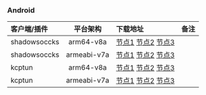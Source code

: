 ### Android
| 客户端/插件 | 平台架构 | 下载地址 | 备注 |
| :---         |     :---:      |          :--- |          :--- |
| shadowsoccks   | arm64-v8a     | <a href="https://raw.githubusercontent.com/yiguihai/shadowsocks_install/dev/usr/app/shadowsoccks-arm64-v8a.apk">节点1</a> <a href="https://cdn.jsdelivr.net/gh/yiguihai/shadowsocks_install@dev/usr/app/shadowsoccks-arm64-v8a.apk">节点2</a> <a href="https://proxy.freecdn.workers.dev/?url=https://raw.githubusercontent.com/yiguihai/shadowsocks_install/dev/usr/app/shadowsoccks-arm64-v8a.apk">节点3</a>    | |
| shadowsoccks   | armeabi-v7a     | <a href="https://raw.githubusercontent.com/yiguihai/shadowsocks_install/dev/usr/app/shadowsoccks-armeabi-v7a.apk">节点1</a> <a href="https://cdn.jsdelivr.net/gh/yiguihai/shadowsocks_install@dev/usr/app/shadowsoccks-armeabi-v7a.apk">节点2</a> <a href="https://proxy.freecdn.workers.dev/?url=https://raw.githubusercontent.com/yiguihai/shadowsocks_install/dev/usr/app/shadowsoccks-armeabi-v7a.apk">节点3</a>    | |
| kcptun   | arm64-v8a     | <a href="https://raw.githubusercontent.com/yiguihai/shadowsocks_install/dev/usr/app/kcptun-arm64-v8a.apk">节点1</a> <a href="https://cdn.jsdelivr.net/gh/yiguihai/shadowsocks_install@dev/usr/app/kcptun-arm64-v8a.apk">节点2</a> <a href="https://proxy.freecdn.workers.dev/?url=https://raw.githubusercontent.com/yiguihai/shadowsocks_install/dev/usr/app/kcptun-arm64-v8a.apk">节点3</a>    | |
| kcptun   | armeabi-v7a     | <a href="https://raw.githubusercontent.com/yiguihai/shadowsocks_install/dev/usr/app/kcptun-armeabi-v7a.apk">节点1</a> <a href="https://cdn.jsdelivr.net/gh/yiguihai/shadowsocks_install@dev/usr/app/kcptun-armeabi-v7a.apk">节点2</a> <a href="https://proxy.freecdn.workers.dev/?url=https://raw.githubusercontent.com/yiguihai/shadowsocks_install/dev/usr/app/kcptun-armeabi-v7a.apk">节点3</a>    | |
